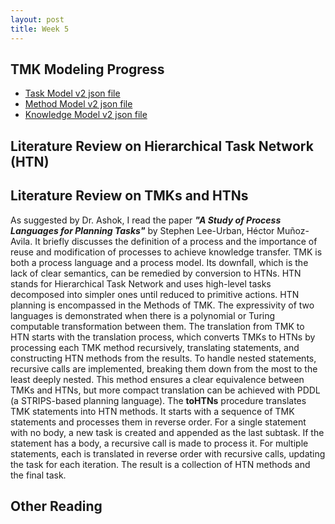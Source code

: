 ```yaml
---
layout: post
title: Week 5
---
```

## TMK Modeling Progress

* [Task Model v2 json file](https://gracebrazil28.github.io/files/Task_Model_BlockWorld2_v2.json)
* [Method Model v2 json file](https://gracebrazil28.github.io/files/Method_Model_BlockWorld2_v2.json)
* [Knowledge Model v2 json file](https://gracebrazil28.github.io/files/Knowledge_Model_BlockWorld2_v2.json)


## Literature Review on Hierarchical Task Network (HTN)

## Literature Review on TMKs and HTNs
As suggested by Dr. Ashok, I read the paper ***"A Study of Process Languages for Planning Tasks"*** by Stephen Lee-Urban, Héctor Muñoz-Avila. It briefly discusses the definition of a process and the importance of reuse and modification of processes to achieve knowledge transfer. TMK is both a process language and a process model. Its downfall, which is the lack of clear semantics, can be remedied by conversion to HTNs. HTN stands for Hierarchical Task Network and uses high-level tasks decomposed into simpler ones until reduced to primitive actions. HTN planning is encompassed in the Methods of TMK. The expressivity of two languages is demonstrated when there is a polynomial or Turing computable transformation between them. 
The translation from TMK to HTN starts with the translation process, which converts TMKs to HTNs by processing each TMK method recursively, translating statements, and constructing HTN methods from the results. To handle nested statements, recursive calls are implemented, breaking them down from the most to the least deeply nested. This method ensures a clear equivalence between TMKs and HTNs, but more compact translation can be achieved with PDDL (a STRIPS-based planning language).
The **toHTNs** procedure translates TMK statements into HTN methods. It starts with a sequence of TMK statements and processes them in reverse order. For a single statement with no body, a new task is created and appended as the last subtask. If the statement has a body, a recursive call is made to process it. For multiple statements, each is translated in reverse order with recursive calls, updating the task for each iteration. The result is a collection of HTN methods and the final task.




## Other Reading

